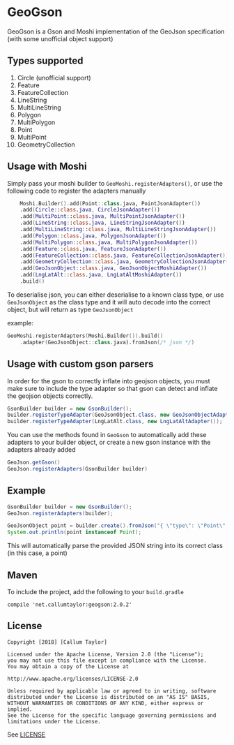 # GeoGson

GeoGson is a Gson and Moshi implementation of the GeoJson specification (with some unofficial object support)

## Types supported

1. Circle (unofficial support)
1. Feature
1. FeatureCollection
1. LineString
1. MultiLineString
1. Polygon
1. MultiPolygon
1. Point
1. MultiPoint
1. GeometryCollection

## Usage with Moshi
Simply pass your moshi builder to `GeoMoshi.registerAdapters()`, or use the following code to register the adapters manually

```kotlin
	Moshi.Builder().add(Point::class.java, PointJsonAdapter())
	.add(Circle::class.java, CircleJsonAdapter())
	.add(MultiPoint::class.java, MultiPointJsonAdapter())
	.add(LineString::class.java, LineStringJsonAdapter())
	.add(MultiLineString::class.java, MultiLineStringJsonAdapter())
	.add(Polygon::class.java, PolygonJsonAdapter())
	.add(MultiPolygon::class.java, MultiPolygonJsonAdapter())
	.add(Feature::class.java, FeatureJsonAdapter())
	.add(FeatureCollection::class.java, FeatureCollectionJsonAdapter())
	.add(GeometryCollection::class.java, GeometryCollectionJsonAdapter())
	.add(GeoJsonObject::class.java, GeoJsonObjectMoshiAdapter())
	.add(LngLatAlt::class.java, LngLatAltMoshiAdapter())
	.build()
```

To deserialise json, you can either deserialise to a known class type, or use `GeoJsonObject` as the class type and it will auto decode into the correct object, but will return as type `GeoJsonObject`

example:

```kotlin
GeoMoshi.registerAdapters(Moshi.Builder()).build()
	.adapter(GeoJsonObject::class.java).fromJson(/* json */)
```

## Usage with custom gson parsers

In order for the gson to correctly inflate into geojson objects, you must make sure to include the type adapter so that gson can detect and inflate the geojson objects correctly.

```java
GsonBuilder builder = new GsonBuilder();
builder.registerTypeAdapter(GeoJsonObject.class, new GeoJsonObjectAdapter());
builder.registerTypeAdapter(LngLatAlt.class, new LngLatAltAdapter());
```

You can use the methods found in `GeoGson` to automatically add these adapters to your builder object, or create a new gson instance with the adapters already added

```java
GeoJson.getGson()
GeoJson.registerAdapters(GsonBuilder builder)
```

## Example

```java
GsonBuilder builder = new GsonBuilder();
GeoJson.registerAdapters(builder);

GeoJsonObject point = builder.create().fromJson("{ \"type\": \"Point\", \"coordinates\": [100.0, 0.0] }", GeoJsonObject.class);
System.out.println(point instanceof Point);
```

This will automatically parse the provided JSON string into its correct class (in this case, a point)

## Maven

To include the project, add the following to your `build.gradle`

```
compile 'net.callumtaylor:geogson:2.0.2'
```

## License

	Copyright [2018] [Callum Taylor]

	Licensed under the Apache License, Version 2.0 (the "License");
	you may not use this file except in compliance with the License.
	You may obtain a copy of the License at

	http://www.apache.org/licenses/LICENSE-2.0

	Unless required by applicable law or agreed to in writing, software
	distributed under the License is distributed on an "AS IS" BASIS,
	WITHOUT WARRANTIES OR CONDITIONS OF ANY KIND, either express or implied.
	See the License for the specific language governing permissions and
	limitations under the License.

See [LICENSE](LICENSE)

